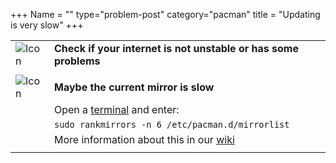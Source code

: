 +++
Name = ""
type="problem-post"
category="pacman"
title = "Updating is very slow"
+++

|   |   |
|---|---|
| ![Icon](;baseurl;/img/actions/question.svg) | **Check if your internet is not unstable or has some problems** |
|   |   |
| ![Icon](;baseurl;/img/actions/warning.svg) | **Maybe the current mirror is slow** |
|                                                   | Open a [terminal](;baseurl;support/commonproblems/howtoterminal) and enter: |
|                                                   | `sudo rankmirrors -n 6 /etc/pacman.d/mirrorlist` |
|                                                   | More information about this in our [wiki](https://wiki.meerkat.tk/index.php/Namib_Mirrors) |
|   |   |
